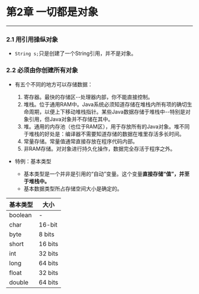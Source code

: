 # 第2章  一切都是对象

---
### 2.1 用引用操纵对象
- `String s;`只是创建了一个String引用，并不是对象。

### 2.2 必须由你创建所有对象
- 有五个不同的地方可以存储数据：
	1. 寄存器。最快的存储区--处理器内部，你不能直接控制。
	2. 堆栈。位于通用RAM中。Java系统必须知道存储在堆栈内所有项的确切生命周期，以便上下移动堆栈指针。某些Java数据存储于堆栈中--特别是对象引用，但Java对象并不存储在其中。
	3. 堆。通用的内存池（也位于RAM区），用于存放所有的Java对象。堆不同于堆栈的好处是：编译器不需要知道存储的数据在堆里存活多长时间。
	4. 常量存储。常量值通常直接存放在程序代码内部。
	5. 非RAM存储。对对象进行持久化操作，数据完全存活于程序之外。

- 特例：基本类型
	+ 基本类型是一个并非是引用的“自动”变量。这个变量**直接存储“值”，并至于堆栈中。**
	+ 基本数据类型所占存储空间大小是确定的。

| 基本类型 |   大小  |
|----------|---------|
| boolean  | -       |
| char     | 16-bit  |
| byte     | 8 bits  |
| short    | 16 bits |
| int      | 32 bits |
| long     | 64 bits |
| float    | 32 bits |
| double   | 64 bits |

